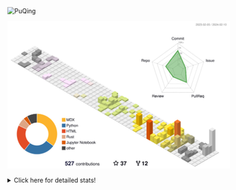 ![PuQing](https://user-images.githubusercontent.com/27223114/171565019-9a56fae6-b08b-421f-99db-7e830da42371.png)

![](./profile-3d-contrib/profile-season-animate.svg)

<details>
<summary>Click here for detailed stats!</summary>

<!--START_SECTION:waka-->
![Lines of code](https://img.shields.io/badge/From%20Hello%20World%20I%27ve%20Written-1.2%20million%20lines%20of%20code-blue)

**🐱 My GitHub Data** 

> 📦 275.9 kB Used in GitHub's Storage 
 > 
> 🏆 112 Contributions in the Year 2024
 > 
> 🚫 Not Opted to Hire
 > 
> 📜 43 Public Repositories 
 > 
> 🔑 27 Private Repositories 
 > 
**I'm an Early 🐤** 

```text
🌞 Morning                417 commits         ██░░░░░░░░░░░░░░░░░░░░░░░   09.07 % 
🌆 Daytime                2146 commits        ████████████░░░░░░░░░░░░░   46.69 % 
🌃 Evening                1058 commits        ██████░░░░░░░░░░░░░░░░░░░   23.02 % 
🌙 Night                  975 commits         █████░░░░░░░░░░░░░░░░░░░░   21.21 % 
```


📊 **This Week I Spent My Time On** 

```text
💬 Programming Languages: 
Markdown                 17 mins             █████████████████████████   100.00 % 

🔥 Editors: 
Obsidian                 17 mins             █████████████████████████   100.00 % 

💻 Operating System: 
Windows                  17 mins             █████████████████████████   100.00 % 
```


<!--END_SECTION:waka-->
</details>
